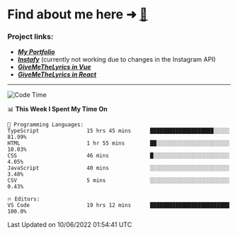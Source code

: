 # Find about me here ➜ [🧑](https://pauabella.dev)

### Project links:
- ***[My Portfolio](https://pauabella.dev)***
- ***[Instafy](https://instafy.me)*** (currently not working due to changes in the Instagram API)
- ***[GiveMeTheLyrics in Vue](https://lyrics.pauabella.dev)***
- ***[GiveMeTheLyrics in React](https://pauabella.dev/GiveMeTheLyrics)***

---
<!--START_SECTION:waka-->
![Code Time](http://img.shields.io/badge/Code%20Time-1%2C144%20hrs%2059%20mins-blue)

📊 **This Week I Spent My Time On** 

```text
💬 Programming Languages: 
TypeScript               15 hrs 45 mins      ████████████████████░░░░░   81.99% 
HTML                     1 hr 55 mins        ██░░░░░░░░░░░░░░░░░░░░░░░   10.03% 
CSS                      46 mins             █░░░░░░░░░░░░░░░░░░░░░░░░   4.05% 
JavaScript               40 mins             ░░░░░░░░░░░░░░░░░░░░░░░░░   3.48% 
CSV                      5 mins              ░░░░░░░░░░░░░░░░░░░░░░░░░   0.43%

🔥 Editors: 
VS Code                  19 hrs 12 mins      █████████████████████████   100.0%

```


 Last Updated on 10/06/2022 01:54:41 UTC
<!--END_SECTION:waka-->
